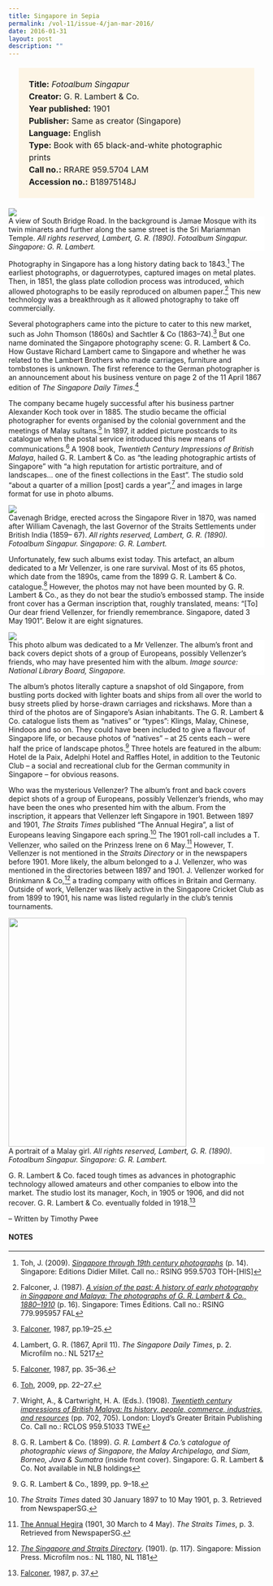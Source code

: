 ```yaml
---
title: Singapore in Sepia
permalink: /vol-11/issue-4/jan-mar-2016/
date: 2016-01-31
layout: post
description: ""
---
```

<span style="background-colour: #fdf5e6; padding: 20px; margin: 20px; background:#fdf5e6; display:block; font-size:1rem; line-height:1.5rem;"> 
	<b>Title:</b> <i>Fotoalbum Singapur</i><br>
<b>Creator:</b> G. R. Lambert & Co.<br>
<b>Year published:</b> 1901<br>
<b>Publisher:</b> Same as creator (Singapore)<br>
<b>Language:</b> English<br>
<b>Type:</b> Book with 65 black-and-white photographic prints<br>
<b>Call no.:</b> RRARE 959.5704 LAM<br>
<b>Accession no.:</b> B18975148J
</span>

<img src="/images/vol-11-issue-4/singapore-in-sepia/S1.JPG">
<div style="background-color: white;">A view of South Bridge Road. In the background is Jamae Mosque with its twin minarets and further along the same street is the Sri Mariamman Temple. <i>All rights reserved, Lambert, G. R. (1890). Fotoalbum Singapur. Singapore: G. R. Lambert.</i></div>

Photography in Singapore has a long history dating back to 1843.[^1] The earliest photographs, or daguerrotypes, captured images on metal plates. Then, in 1851, the glass plate collodion process was introduced, which allowed photographs to be easily reproduced on albumen paper.[^2] This new technology was a breakthrough as it allowed photography to take off commercially.

Several photographers came into the picture to cater to this new market, such as John Thomson (1860s) and Sachtler & Co (1863–74).[^3] But one name dominated the Singapore photography scene: G. R. Lambert & Co. How Gustave Richard Lambert came to Singapore and whether he was related to the Lambert Brothers who made carriages, furniture and tombstones is unknown. The first reference to the German photographer is an announcement about his business venture on page 2 of the 11 April 1867 edition of *The Singapore Daily Times*.[^4]

The company became hugely successful after his business partner Alexander Koch took over in 1885. The studio became the official photographer for events organised by the colonial government and the meetings 
of Malay sultans.[^5] In 1897, it added picture postcards to its catalogue when the postal service introduced this new means of communications.[^6] A 1908 book, *Twentieth Century Impressions of British Malaya*, hailed G. R. Lambert & Co. as “the leading photographic artists of Singapore” with “a high reputation for artistic portraiture, and of landscapes… one of the finest collections in the East”. The studio sold “about a quarter of a million [post] cards a year”,[^7] and images in large format for use in photo albums.

<img src="/images/vol-11-issue-4/singapore-in-sepia/S2.JPG">
<div style="background-color: white;"> Cavenagh Bridge, erected across the Singapore River in 1870, was named after William Cavenagh, the last Governor of the 
Straits Settlements under British India (1859–
67). <i>All rights reserved, Lambert, G. R. (1890). 
Fotoalbum Singapur. Singapore: G. R. Lambert.</i></div>

Unfortunately, few such albums exist today. This artefact, an album dedicated to a Mr Vellenzer, is one rare survival. Most of its 65 photos, which date from the 1890s, came from the 1899 G. R. Lambert & Co. 
catalogue.[^8] However, the photos may not have been mounted by G. R. Lambert & Co., as they do not bear the studio’s embossed stamp. The inside front cover has a German inscription that, roughly translated, means: “[To] Our dear friend Vellenzer, for friendly remembrance. Singapore, dated 3 May 1901”. Below it are eight signatures.

<img src="/images/vol-11-issue-4/singapore-in-sepia/S3.JPG">
<div style="background-color: white;">This photo album was dedicated to a Mr Vellenzer. The album’s front and back covers depict shots of a group of Europeans, possibly Vellenzer’s friends, who may have presented him with the album. <i>Image source: National Library Board, Singapore.</i></div>

The album’s photos literally capture a snapshot of old Singapore, from bustling ports docked with lighter boats and ships from all over the world to busy streets plied by horse-drawn carriages and rickshaws. More than a third of the photos are of Singapore’s Asian inhabitants. The G. R. Lambert & Co. catalogue lists them as “natives” or 
“types”: Klings, Malay, Chinese, Hindoos and so on. They could have been included to give a flavour of Singapore life, or because photos of “natives” – at 25 cents each – were half the price of landscape photos.[^9] Three hotels are featured in the album: Hotel de la Paix, Adelphi Hotel and Raffles Hotel, in addition to the Teutonic Club – a social and recreational club for the German community in Singapore – for obvious reasons.

Who was the mysterious Vellenzer? The album’s front and back covers depict shots of a group of Europeans, possibly Vellenzer’s friends, who may have been the 
ones who presented him with the album. From the inscription, it appears that Vellenzer left Singapore in 1901. Between 1897 and 1901, *The Straits Times* published “The Annual Hegira”, a list of Europeans leaving Singapore each spring.[^10] The 1901 roll-call 
includes a T. Vellenzer, who sailed on the Prinzess Irene on 6 May.[^11] However, T. Vellenzer is not mentioned in the *Straits Directory* or in the newspapers before 1901. More likely, the album belonged to a J. Vellenzer, who was mentioned in the directories between 1897 and 1901. J. Vellenzer worked for Brinkmann & Co,[^12] a trading company with offices in Britain and Germany. Outside of work, Vellenzer was likely active in the Singapore Cricket Club as from 1899 to 1901, his name was listed regularly in the club’s tennis tournaments.

<img style="width: 350px; height: 450px;" src="/images/vol-11-issue-4/singapore-in-sepia/S4.JPG">
<div style="background-color: white;"> A portrait of a Malay girl. <i>All rights reserved, Lambert, G. R. (1890). Fotoalbum Singapur. Singapore: G. R. Lambert.</i></div>

G. R. Lambert & Co. faced tough times as advances in photographic technology allowed amateurs and other companies to elbow into the market. The studio lost its manager, Koch, in 1905 or 1906, and did not recover. G. R. Lambert & Co. eventually folded in 1918.[^13] 

– Written by Timothy Pwee

#### **NOTES**
[^1]:Toh, J. (2009). [*Singapore through 19th century photographs*](http://eservice.nlb.gov.sg/item_holding_s.aspx?bid=13217339) (p. 14). Singapore: Editions Didier Millet. Call no.: RSING 959.5703 TOH-[HIS]
[^2]:Falconer, J. (1987). [*A vision of the past: A history of early photography in Singapore and Malaya: The photographs of G. R. Lambert & Co., 1880–1910*](http://eservice.nlb.gov.sg/item_holding_s.aspx?bid=4368234) (p. 16). Singapore: Times Editions. Call no.: RSING 779.995957 FAL
[^3]:[Falconer](http://eservice.nlb.gov.sg/item_holding_s.aspx?bid=4368234), 1987, pp.19–25.
[^4]:Lambert, G. R. (1867, April 11). *The Singapore Daily Times*, p. 2. Microfilm no.: NL 5217
[^5]:[Falconer](http://eservice.nlb.gov.sg/item_holding_s.aspx?bid=4368234), 1987, pp. 35–36.
[^6]:[Toh](http://eservice.nlb.gov.sg/item_holding_s.aspx?bid=13217339), 2009, pp. 22–27.
[^7]:Wright, A., & Cartwright, H. A. (Eds.). (1908). [*Twentieth century impressions of British Malaya: Its history, people, commerce, industries, and resources*](https://eservice.nlb.gov.sg/item_holding.aspx?bid=4125591) (pp. 702, 705). London: Lloyd’s Greater Britain Publishing Co. Call no.: RCLOS 959.51033 TWE
[^8]:G. R. Lambert & Co. (1899). *G. R. Lambert & Co.’s catalogue of photographic views of Singapore, the Malay Archipelago, and Siam, Borneo, Java & Sumatra* (inside front cover). Singapore: G. R. Lambert & Co. Not available in NLB holdings
[^9]:G. R. Lambert & Co., 1899, pp. 9–18. 
[^10]:*The Straits Times* dated 30 January 1897 to 10 May 1901, p. 3. Retrieved from NewspaperSG.
[^11]:[The Annual Hegira](http://eresources.nlb.gov.sg/newspapers/Digitised/Article/straitstimes19010330-1.2.41) (1901, 30 March to 4 May). *The Straits Times*, p. 3. Retrieved from NewspaperSG. 
[^12]:[*The Singapore and Straits Directory*](https://eservice.nlb.gov.sg/item_holding.aspx?bid=5057490). (1901). (p. 117). Singapore: Mission Press. Microfilm nos.: NL 1180, NL 1181
[^13]:[Falconer](http://eservice.nlb.gov.sg/item_holding_s.aspx?bid=4368234), 1987, p. 37.